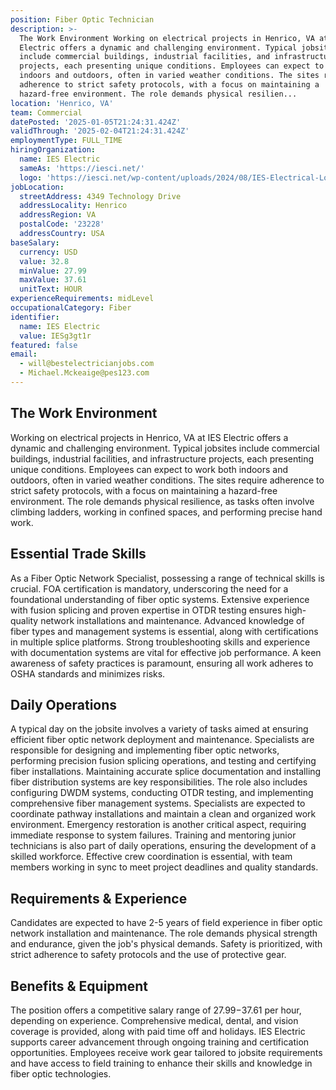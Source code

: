 ```yaml
---
position: Fiber Optic Technician
description: >-
  The Work Environment Working on electrical projects in Henrico, VA at IES
  Electric offers a dynamic and challenging environment. Typical jobsites
  include commercial buildings, industrial facilities, and infrastructure
  projects, each presenting unique conditions. Employees can expect to work both
  indoors and outdoors, often in varied weather conditions. The sites require
  adherence to strict safety protocols, with a focus on maintaining a
  hazard-free environment. The role demands physical resilien...
location: 'Henrico, VA'
team: Commercial
datePosted: '2025-01-05T21:24:31.424Z'
validThrough: '2025-02-04T21:24:31.424Z'
employmentType: FULL_TIME
hiringOrganization:
  name: IES Electric
  sameAs: 'https://iesci.net/'
  logo: 'https://iesci.net/wp-content/uploads/2024/08/IES-Electrical-Logo-color.png'
jobLocation:
  streetAddress: 4349 Technology Drive
  addressLocality: Henrico
  addressRegion: VA
  postalCode: '23228'
  addressCountry: USA
baseSalary:
  currency: USD
  value: 32.8
  minValue: 27.99
  maxValue: 37.61
  unitText: HOUR
experienceRequirements: midLevel
occupationalCategory: Fiber
identifier:
  name: IES Electric
  value: IESg3gt1r
featured: false
email:
  - will@bestelectricianjobs.com
  - Michael.Mckeaige@pes123.com
---
```




## The Work Environment

Working on electrical projects in Henrico, VA at IES Electric offers a dynamic and challenging environment. Typical jobsites include commercial buildings, industrial facilities, and infrastructure projects, each presenting unique conditions. Employees can expect to work both indoors and outdoors, often in varied weather conditions. The sites require adherence to strict safety protocols, with a focus on maintaining a hazard-free environment. The role demands physical resilience, as tasks often involve climbing ladders, working in confined spaces, and performing precise hand work.

## Essential Trade Skills

As a Fiber Optic Network Specialist, possessing a range of technical skills is crucial. FOA certification is mandatory, underscoring the need for a foundational understanding of fiber optic systems. Extensive experience with fusion splicing and proven expertise in OTDR testing ensures high-quality network installations and maintenance. Advanced knowledge of fiber types and management systems is essential, along with certifications in multiple splice platforms. Strong troubleshooting skills and experience with documentation systems are vital for effective job performance. A keen awareness of safety practices is paramount, ensuring all work adheres to OSHA standards and minimizes risks.

## Daily Operations

A typical day on the jobsite involves a variety of tasks aimed at ensuring efficient fiber optic network deployment and maintenance. Specialists are responsible for designing and implementing fiber optic networks, performing precision fusion splicing operations, and testing and certifying fiber installations. Maintaining accurate splice documentation and installing fiber distribution systems are key responsibilities. The role also includes configuring DWDM systems, conducting OTDR testing, and implementing comprehensive fiber management systems. Specialists are expected to coordinate pathway installations and maintain a clean and organized work environment. Emergency restoration is another critical aspect, requiring immediate response to system failures. Training and mentoring junior technicians is also part of daily operations, ensuring the development of a skilled workforce. Effective crew coordination is essential, with team members working in sync to meet project deadlines and quality standards.

## Requirements & Experience

Candidates are expected to have 2-5 years of field experience in fiber optic network installation and maintenance. The role demands physical strength and endurance, given the job's physical demands. Safety is prioritized, with strict adherence to safety protocols and the use of protective gear.

## Benefits & Equipment

The position offers a competitive salary range of $27.99-$37.61 per hour, depending on experience. Comprehensive medical, dental, and vision coverage is provided, along with paid time off and holidays. IES Electric supports career advancement through ongoing training and certification opportunities. Employees receive work gear tailored to jobsite requirements and have access to field training to enhance their skills and knowledge in fiber optic technologies.
